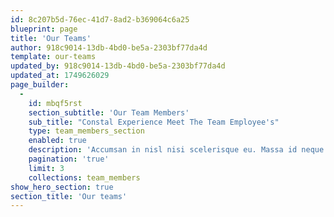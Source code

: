 ```yaml
---
id: 8c207b5d-76ec-41d7-8ad2-b369064c6a25
blueprint: page
title: 'Our Teams'
author: 918c9014-13db-4bd0-be5a-2303bf77da4d
template: our-teams
updated_by: 918c9014-13db-4bd0-be5a-2303bf77da4d
updated_at: 1749626029
page_builder:
  -
    id: mbqf5rst
    section_subtitle: 'Our Team Members'
    sub_title: "Constal Experience Meet The Team Employee's"
    type: team_members_section
    enabled: true
    description: 'Accumsan in nisl nisi scelerisque eu. Massa id neque aliquam vestibulum morbi blandit cursus. Molestie ac feugiat sed lectus vestibulum mattis ullamcorper velit. Lacus suspendisse faucibus interdum posuere lorem ipsum dolor.'
    pagination: 'true'
    limit: 3
    collections: team_members
show_hero_section: true
section_title: 'Our teams'
---
```

